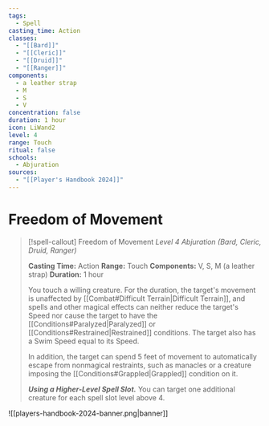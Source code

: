 ```yaml
---
tags:
  - Spell
casting_time: Action
classes:
  - "[[Bard]]"
  - "[[Cleric]]"
  - "[[Druid]]"
  - "[[Ranger]]"
components:
  - a leather strap
  - M
  - S
  - V
concentration: false
duration: 1 hour
icon: LiWand2
level: 4
range: Touch
ritual: false
schools:
  - Abjuration
sources:
  - "[[Player's Handbook 2024]]"
---
```


# Freedom of Movement

>[!spell-callout] Freedom of Movement
>_Level 4 Abjuration (Bard, Cleric, Druid, Ranger)_
>
>**Casting Time:** Action
>**Range:** Touch
>**Components:** V, S, M (a leather strap)
>**Duration:** 1 hour
>
>You touch a willing creature. For the duration, the target's movement is unaffected by [[Combat#Difficult Terrain\|Difficult Terrain]], and spells and other magical effects can neither reduce the target's Speed nor cause the target to have the [[Conditions#Paralyzed\|Paralyzed]] or [[Conditions#Restrained\|Restrained]] conditions. The target also has a Swim Speed equal to its Speed.
>
>In addition, the target can spend 5 feet of movement to automatically escape from nonmagical restraints, such as manacles or a creature imposing the [[Conditions#Grappled\|Grappled]] condition on it.
>
>**_Using a Higher-Level Spell Slot._** You can target one additional creature for each spell slot level above 4.


![[players-handbook-2024-banner.png|banner]]
